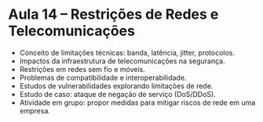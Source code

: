 # Aula 14 – Restrições de Redes e Telecomunicações

* Conceito de limitações técnicas: banda, latência, jitter, protocolos.
* Impactos da infraestrutura de telecomunicações na segurança.
* Restrições em redes sem fio e móveis.
* Problemas de compatibilidade e interoperabilidade.
* Estudos de vulnerabilidades explorando limitações de rede.
* Estudo de caso: ataque de negação de serviço (DoS/DDoS).
* Atividade em grupo: propor medidas para mitigar riscos de rede em uma empresa.
